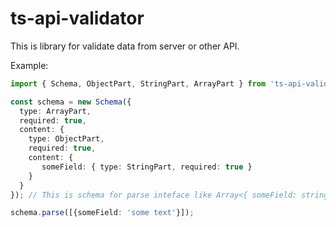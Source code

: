 # ts-api-validator

This is library for validate data from server or other API.

Example:
```typescript
import { Schema, ObjectPart, StringPart, ArrayPart } from 'ts-api-validator';

const schema = new Schema({
  type: ArrayPart,
  required: true,
  content: {
    type: ObjectPart,
    required: true,
    content: {
       someField: { type: StringPart, required: true }
    }
  }
}); // This is schema for parse inteface like Array<{ someField: string }>;

schema.parse([{someField: 'some text'}]);
```
